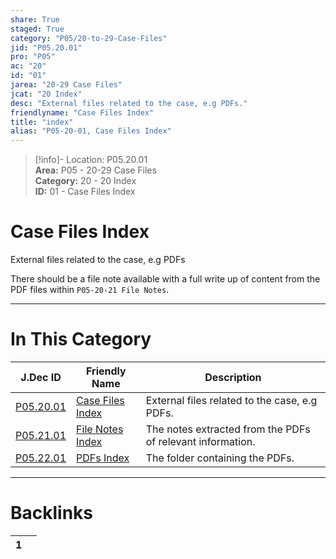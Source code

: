 ```yaml
---  
share: True  
staged: True  
category: "P05/20-to-29-Case-Files"  
jid: "P05.20.01"  
pro: "P05"  
ac: "20"  
id: "01"  
jarea: "20-29 Case Files"  
jcat: "20 Index"  
desc: "External files related to the case, e.g PDFs."  
friendlyname: "Case Files Index"  
title: "index"  
alias: "P05-20-01, Case Files Index"  
---  
```

>[!info]- Location: P05.20.01  
>**Area:** P05 - 20-29 Case Files  
>**Category:** 20 - 20 Index  
>**ID:** 01 - Case Files Index  
  
# Case Files Index  
  
External files related to the case, e.g PDFs  
  
There should be a file note available with a full write up of content from the PDF files within `P05-20-21 File Notes`.  
   
  
  
---  
# In This Category  
  
| J.Dec ID                                                                             | Friendly Name                                                                               | Description                                                |  
| ------------------------------------------------------------------------------------ | ------------------------------------------------------------------------------------------- | ---------------------------------------------------------- |  
| [P05.20.01](index.md)               | [Case Files Index](index.md)               | External files related to the case, e.g PDFs.              |  
| [P05.21.01](./21-File-Notes/index.md) | [File Notes Index](./21-File-Notes/index.md) | The notes extracted from the PDFs of relevant information. |  
| [P05.22.01](./22-PDFs/index.md)       | [PDFs Index](./22-PDFs/index.md)             | The folder containing the PDFs.                            |  
  
  
---  
# Backlinks  
<div><table class="dataview table-view-table"><thead class="table-view-thead"><tr class="table-view-tr-header"><th class="table-view-th"><span></span><span class="dataview small-text">1</span></th><th class="table-view-th"><span></span></th></tr></thead><tbody class="table-view-tbody"></tbody></table></div>